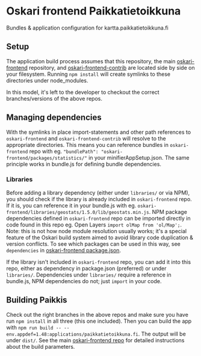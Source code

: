 # Oskari frontend Paikkatietoikkuna

Bundles & application configuration for kartta.paikkatietoikkuna.fi

## Setup

The application build process assumes that this repository, the main [oskari-frontend](https://github.com/oskariorg/oskari-frontend) repository, and [oskari-frontend-contrib](https://github.com/oskariorg/oskari-frontend-contrib) are located side by side on your filesystem. Running `npm install` will create symlinks to these directories under node_modules.

In this model, it's left to the developer to checkout the correct branches/versions of the above repos.

## Managing dependencies

With the symlinks in place import-statements and other path references to `oskari-frontend` and `oskari-frontend-contrib` will resolve to the appropriate directories. This means you can reference bundles in `oskari-frontend` repo with eg. `"bundlePath": "oskari-frontend/packages/statistics/"` in your minifierAppSetup.json. The same principle works in bundle.js for defining bundle dependencies.

### Libraries

Before adding a library dependency (either under `libraries/` or via NPM), you should check if the library is already included in `oskari-frontend` repo. If it is, you can reference it in your bundle.js with eg. `oskari-frontend/libraries/geostats/1.5.0/lib/geostats.min.js`. NPM package dependencies defined in `oskari-frontend` repo can be imported directly in code found in this repo eg. Open Layers `import olMap from 'ol/Map';`. Note: this is not how node module resolution usually works; it's a special feature of the Oskari build system aimed to avoid library code duplication & version conflicts. To see which packages can be used in this way, see `dependencies` in [oskari-frontend package.json](https://github.com/oskariorg/oskari-frontend/blob/master/package.json).

If the library isn't included in `oskari-frontend` repo, you can add it into this repo, either as dependency in package.json (preferred) or under `libraries/`. Dependencies under `libraries/` require a reference in bundle.js, NPM dependencies do not; just `import` in your code.

## Building Paikkis

 Check out the right branches in the above repos and make sure you have run `npm install` in all three (this one included). Then you can build the app with `npm run build -- --env.appdef=1.48:applications/paikkatietoikkuna.fi`. The output will be under `dist/`. See the main [oskari-frontend repo](https://github.com/oskariorg/oskari-frontend#readme) for detailed instructions about the build parameters.
 